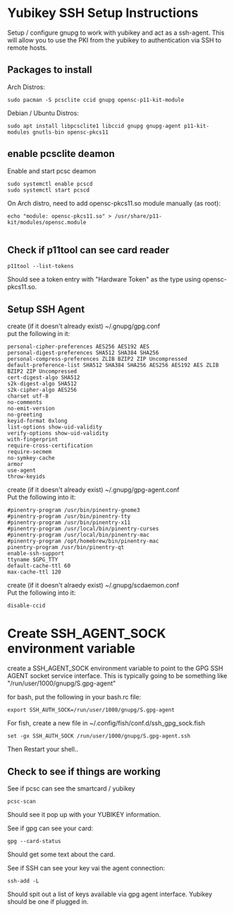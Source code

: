 # Yubikey SSH Setup Instructions

Setup / configure  gnupg to work with yubikey and act as a ssh-agent.
This will allow you to use the PKI from the yubikey to authentication via SSH to remote hosts.

## Packages to install

Arch Distros:
```
sudo pacman -S pcsclite ccid gnupg opensc-p11-kit-module

```

Debian / Ubuntu Distros:
```
sudo apt install libpcsclite1 libccid gnupg gnupg-agent p11-kit-modules gnutls-bin opensc-pkcs11

```

## enable pcsclite deamon

Enable and start pcsc deamon
```
sudo systemctl enable pcscd
sudo systemctl start pcscd
```

On Arch distro, need to add opensc-pkcs11.so module manually (as root):
```
echo "module: opensc-pkcs11.so" > /usr/share/p11-kit/modules/opensc.module
 
```

## Check if p11tool can see card reader
```
p11tool --list-tokens

```
Should see a token entry with "Hardware Token" as the type using opensc-pkcs11.so.

## Setup SSH Agent

create (if it doesn't already exist) ~/.gnupg/gpg.conf    
put the following in it:
```
personal-cipher-preferences AES256 AES192 AES
personal-digest-preferences SHA512 SHA384 SHA256
personal-compress-preferences ZLIB BZIP2 ZIP Uncompressed
default-preference-list SHA512 SHA384 SHA256 AES256 AES192 AES ZLIB BZIP2 ZIP Uncompressed
cert-digest-algo SHA512
s2k-digest-algo SHA512
s2k-cipher-algo AES256
charset utf-8
no-comments
no-emit-version
no-greeting
keyid-format 0xlong
list-options show-uid-validity
verify-options show-uid-validity
with-fingerprint
require-cross-certification
require-secmem
no-symkey-cache
armor
use-agent
throw-keyids
```

create (if it doesn't already exist) ~/.gnupg/gpg-agent.conf   
Put the following into it:   
```
#pinentry-program /usr/bin/pinentry-gnome3
#pinentry-program /usr/bin/pinentry-tty
#pinentry-program /usr/bin/pinentry-x11
#pinentry-program /usr/local/bin/pinentry-curses
#pinentry-program /usr/local/bin/pinentry-mac
#pinentry-program /opt/homebrew/bin/pinentry-mac
pinentry-program /usr/bin/pinentry-qt
enable-ssh-support
ttyname $GPG_TTY
default-cache-ttl 60
max-cache-ttl 120
```

create (if it doesn't alraedy exist) ~/.gnupg/scdaemon.conf    
Put the following into it:
```
disable-ccid

```

# Create SSH_AGENT_SOCK environment variable
create a SSH_AGENT_SOCK environment variable to point to the GPG SSH AGENT socket service interface.
This is typically going to be something like "/run/user/1000/gnupg/S.gpg-agent"

for bash, put the following in your bash.rc file:
```
export SSH_AUTH_SOCK=/run/user/1000/gnupg/S.gpg-agent

```

For fish, create a new file in ~/.config/fish/conf.d/ssh_gpg_sock.fish
```
set -gx SSH_AUTH_SOCK /run/user/1000/gnupg/S.gpg-agent.ssh

```

Then Restart your shell..   


## Check to see if things are working

See if pcsc can see the smartcard / yubikey
```
pcsc-scan

```
Should see it pop up with your YUBIKEY information.

See if gpg can see your card:
```
gpg --card-status

```
Should get some text about the card.

See if SSH can see your key vai the agent connection:
```
ssh-add -L

```
Should spit out a list of keys available via gpg agent interface.  Yubikey should be one if plugged in.





